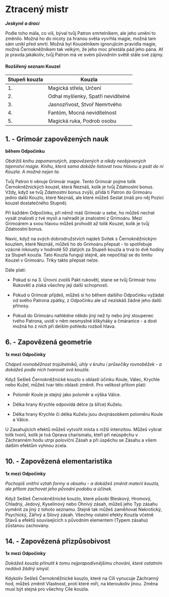 
# Ztracený mistr

***Jeskyně a draci***

Podle toho mála, co víš, býval tvůj Patron smrtelníkem, ale jeho umění to změnilo. Možná ho do nicoty za hranou světa vyvrhla magie, možná tam sám unikl před smrtí. Možná byl Kouzelníkem ignorujícím pravidla magie, možná Černokněžníkem tak velkým, že jeho moc přestála pád jeho pána. Ať je pravda jakákoliv, tvůj Patron má ve svém původním světě stále své zájmy.

#### Rozšířený seznam Kouzel

| Stupeň kouzla | Kouzla |
| --- | --- |
| 1. | Magická střela, Určení |
| 2. | Odhal myšlenky, Spatři neviditelné |
| 3. | Jasnozřivost, Stvoř Nemrtvého |
| 4. | Fantóm, Mocná neviditelnost |
| 5. | Magická ruka, Podrob osobu |

## 1. - Grimoár zapovězených nauk

**během Odpočinku**

*Obdržíš knihu zapomenutých, zapovězených a nikdy neobjevených tajemství magie. Knihu, která sama dokáže listovat tvou hlavou a psát do ní Kouzla. A možná nejen ta.*

Tvůj Patron ti věnuje Grimoár magie. Tento Grimoár pojme tolik Černokněžnických kouzel, která Neznáš, kolik je tvůj Zdatnostní bonus. Vždy, když se tvůj Zdatnostní bonus zvýší, přidá ti Patron do Grimoáru jedno další Kouzlo, které Neznáš, ale které můžeš Seslat (máš pro něj Pozici kouzel dostatečného Stupně).

Při každém Odpočinku, při němž máš Grimoár u sebe, ho můžeš nechat vysát znalosti z tvé mysli a nahradit je znalostmi z Grimoáru. Mezi Grimoárem a svou hlavou můžeš prohodit až tolik Kouzel, kolik je tvůj Zdatnostní bonus.

Navíc, když na svých dobrodružstvích najdeš Svitek s Černokněžnickým kouzlem, které Neznáš, můžeš ho do Grimoáru přepsat - to spotřebuje vzácné inkousty v hodnotě 50 zlatých za Stupeň kouzla a trvá to dvě hodiny za Stupeň kouzla. Tato Kouzla fungují stejně, ale nepočítají se do limitu Kouzel v Grimoáru. Triky takto přepsat nelze.

Dále platí:

* Pokud si na 3. Úrovni zvolíš Pakt rukověti, stane se tvůj Grimoár tvou Rukovětí a získá všechny její další schopnosti.

* Pokud o Grimoár přijdeš, můžeš si ho během dalšího Odpočinku vyžádat od svého Patrona zpátky, z Odpočinku ale už nezískáš žádné jeho další přínosy.

* Pokud do Grimoáru nahlédne někdo jiný než ty nebo jiný stoupenec tvého Patrona, uvidí v něm nesmyslné klikyháky a čmáranice - a dost možná ho z nich při delším pohledu rozbolí hlava.

## 6. - Zapovězená geometrie

**1x mezi Odpočinky**

*Chápeš rovnoběžnost trojúhelníků, úhly v kruhu i průsečíky rovnoběžek - a dokážeš podle nich tvarovat svá kouzla.*

Když Sešleš Černokněžnické kouzlo s oblastí účinku Koule, Válec, Krychle nebo Kužel, můžeš tvar této oblasti změnit. Pro velikost přitom platí:

* Poloměr Koule je stejný jako poloměr a výška Válce.

* Délka hrany Krychle odpovídá délce (a šířce) Kuželu.

* Délka hrany Krychle či délka Kuželu jsou dvojnásobkem poloměru Koule a Válce.

U Zasahujících efektů můžeš vytvořit místa s nižší intenzitou. Můžeš vybrat tolik tvorů, kolik je tvá Oprava charismatu, kteří při neúspěchu v Záchranném hodu utrpí poloviční Zásah a při úspěchu se Zásahu a všem dalším efektům vyhnou zcela.

## 10. - Zapovězená elementaristika

**1x mezi Odpočinky**

*Pochopíš vnitřní vztah formy a obsahu - a dokážeš změnit materii kouzla, ale přitom zachovat jeho původní podobu a účinek.*

Když Sešleš Černokněžnické kouzlo, které působí Bleskový, Hromový, Chladný, Jedový, Kyselinový nebo Ohnivý zásah, můžeš jeho Typ zásahu vyměnit za jiný z tohoto seznamu. Stejně tak můžeš zaměňovat Nekrotický, Psychický, Zářivý a Silový zásah. Všechny ostatní efekty Kouzla včetně Stavů a efektů souvisejících s původním elementem (Typem zásahu) zůstanou zachovány.

## 14. - Zapovězená přizpůsobivost

**1x mezi Odpočinky**

*Dokážeš kouzla přinutit k tomu nejprapodivnějšímu chování, které ostatním nedává žádný smysl.*

Kdykoliv Sešleš Černokněžnické kouzlo, které na Cíli vynucuje Záchranný hod, můžeš změnit Vlastnost, proti které míří, na kteroukoliv jinou. Změna musí být stejná pro všechny Cíle kouzla.
